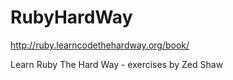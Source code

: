 RubyHardWay
===========

http://ruby.learncodethehardway.org/book/

Learn Ruby The Hard Way - exercises by Zed Shaw

